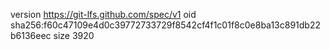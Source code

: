 version https://git-lfs.github.com/spec/v1
oid sha256:f60c47109e4d0c39772733729f8542cf4f1c01f8c0e8ba13c891db22b6136eec
size 3920
